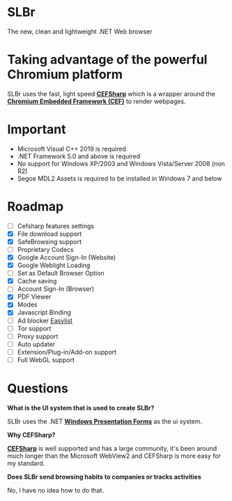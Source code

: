 # SLBr
The new, clean and lightweight .NET Web browser

# Taking advantage of the powerful Chromium platform

SLBr uses the fast, light speed [**CEFSharp**](https://github.com/cefsharp/CefSharp) which is a wrapper around the [**Chromium Embedded Framework (CEF)**](https://bitbucket.org/chromiumembedded/cef/src/master/) to render webpages.

# Important
- Microsoft Visual C++ 2019 is required
- .NET Framework 5.0 and above is required
- No support for Windows XP/2003 and Windows Vista/Server 2008 (non R2)
- Segoe MDL2 Assets is required to be installed in Windows 7 and below

# Roadmap
- [ ] Cefsharp features settings
- [x] File download support
- [x] SafeBrowsing support
- [ ] Proprietary Codecs
- [x] Google Account Sign-In (Website)
- [x] Google Weblight Loading
- [ ] Set as Default Browser Option
- [x] Cache saving
- [ ] Account Sign-In (Browser)
- [x] PDF Viewer
- [x] Modes
- [x] Javascript Binding
- [ ] Ad blocker [Easylist](https://easylist.to/)
- [ ] Tor support
- [ ] Proxy support
- [ ] Auto updater
- [ ] Extension/Plug-in/Add-on support
- [ ] Full WebGL support

# Questions
**What is the UI system that is used to create SLBr?**

SLBr uses the .NET [**Windows Presentation Forms**](https://docs.microsoft.com/en-us/visualstudio/designers/getting-started-with-wpf) as the ui system.

**Why CEFSharp?**

[**CEFSharp**](https://github.com/cefsharp/CefSharp) is well supported and has a large community, it's been around much longer than the Microsoft WebView2 and CEFSharp is more easy for my standard.

**Does SLBr send browsing habits to companies or tracks activities**

No, I have no idea how to do that.
